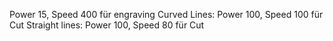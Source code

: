 Power 15, Speed 400 für engraving
Curved Lines:
Power 100, Speed 100 für Cut
Straight lines:
Power 100, Speed 80 für Cut